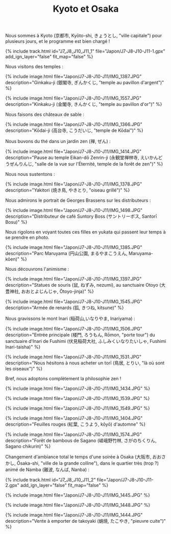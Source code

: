 ﻿---
title: "Kyoto et Osaka"
permalink: /Japon/J7-J8-J10-J11/
sidebar:
  nav: "japon"
enable_tracks: true
---

Nous sommes à Kyoto (京都市, Kyōto-shi, きょうとし, "ville capitale") pour plusieurs jours, et le programme est bien chargé !

{% include track.html id="J7_J8_J10_J11_1" file="Japon/J7-J8-J10-J11-1.gpx" add_ign_layer="false" fit_map="false" %}

Nous visitons des temples :

{% include image.html file="Japon/J7-J8-J10-J11/IMG_1387.JPG" description="Ginkaku-ji (銀閣寺, ぎんかくじ, &quot;temple au pavillon d'argent&quot;)" %}

{% include image.html file="Japon/J7-J8-J10-J11/IMG_1557.JPG" description="Kinkaku-ji (金閣寺, きんかくじ, &quot;temple au pavillon d'or&quot;)" %}

Nous faisons des châteaux de sable :

{% include image.html file="Japon/J7-J8-J10-J11/IMG_1366.JPG" description="Kōdai-ji (高台寺, こうだいじ, &quot;temple de Kōdai&quot;)" %}

Nous buvons du thé dans un jardin zen (禅, ぜん) :

{% include image.html file="Japon/J7-J8-J10-J11/IMG_1414.JPG" description="Pause au temple Eikan-dō Zenrin-ji (永観堂禅林寺, えいかんどうぜんりんじ, &quot;salle de la vue sur l'Éternité, temple de la forêt de zen&quot;)" %}

Nous nous sustentons :

{% include image.html file="Japon/J7-J8-J10-J11/IMG_1378.JPG" description="Yakitori (焼き鳥, やきとり, &quot;oiseau grillé&quot;)" %}

Nous admirons le portrait de Georges Brassens sur les distributeurs :

{% include image.html file="Japon/J7-J8-J10-J11/IMG_1498.JPG" description="Distributeur de café Suntory Boss (サントリーボス, Santorī Bosu)" %}

Nous rigolons en voyant toutes ces filles en yukata qui passent leur temps à se prendre en photo.

{% include image.html file="Japon/J7-J8-J10-J11/IMG_1385.JPG" description="Parc Maruyama (円山公園, まるやまこうえん, Maruyama-kōen)" %}

Nous découvrons l'animisme :

{% include image.html file="Japon/J7-J8-J10-J11/IMG_1397.JPG" description="Statues de souris (鼠, ねずみ, nezumi), au sanctuaire Otoyo (大豊神社, おおとよじんじゃ, Ōtoyo-jinja)" %}

{% include image.html file="Japon/J7-J8-J10-J11/IMG_1545.JPG" description="Armée de renards (狐, きつね, kitsune)" %}

Nous gravissons le mont Inari (稲荷山,いなりやま, Inariyama) :

{% include image.html file="Japon/J7-J8-J10-J11/IMG_1506.JPG" description="Entrée principale (楼門, ろうもん, Rōmon, &quot;porte tour&quot;) du sanctuaire d'Inari de Fushimi (伏見稲荷大社, ふしみくいなりたいしゃ, Fushimi Inari-taisha)" %}

{% include image.html file="Japon/J7-J8-J10-J11/IMG_1531.JPG" description="Nous hésitons à nous acheter un torī (鳥居, とりい, &quot;là où sont les oiseaux&quot;)" %}

Bref, nous adoptons complètement la philosophie zen !

{% include image.html file="Japon/J7-J8-J10-J11/IMG_1434.JPG" %}

{% include image.html file="Japon/J7-J8-J10-J11/IMG_1539.JPG" %}

{% include image.html file="Japon/J7-J8-J10-J11/IMG_1549.JPG" %}

{% include image.html file="Japon/J7-J8-J10-J11/IMG_1404.JPG" description="Feuilles rouges (紅葉, こうよう, kōyō) d'automne" %}

{% include image.html file="Japon/J7-J8-J10-J11/IMG_1574.JPG" description="Forêt de bambous de Sagano (嵯峨野竹林, さがのちくりん, Sagano chikurin)" %}

Changement d'ambiance total le temps d'une soirée à Osaka (大阪市, おおさかし, Ōsaka-shi, "ville de la grande colline"), dans le quartier très (trop ?) animé de Namba (難波, なんば, Nanba) :

{% include track.html id="J7_J8_J10_J11_2" file="Japon/J7-J8-J10-J11-2.gpx" add_ign_layer="false" fit_map="false" %}

{% include image.html file="Japon/J7-J8-J10-J11/IMG_1445.JPG" %}

{% include image.html file="Japon/J7-J8-J10-J11/IMG_1448.JPG" %}

{% include image.html file="Japon/J7-J8-J10-J11/IMG_1444.JPG" description="Vente à emporter de takoyaki (蛸焼, たこやき, &quot;pieuvre cuite&quot;)" %}
